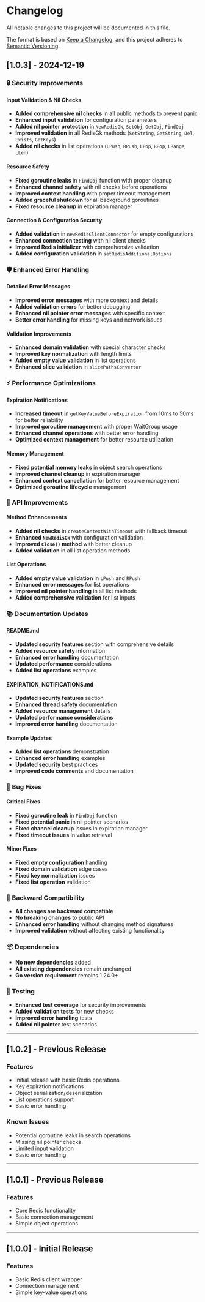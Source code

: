 # Changelog

All notable changes to this project will be documented in this file.

The format is based on [Keep a Changelog](https://keepachangelog.com/en/1.0.0/),
and this project adheres to [Semantic Versioning](https://semver.org/spec/v2.0.0.html).

## [1.0.3] - 2024-12-19

### 🔒 Security Improvements

#### Input Validation & Nil Checks
- **Added comprehensive nil checks** in all public methods to prevent panic
- **Enhanced input validation** for configuration parameters
- **Added nil pointer protection** in `NewRedisGk`, `SetObj`, `GetObj`, `FindObj`
- **Improved validation** in all RedisGk methods (`SetString`, `GetString`, `Del`, `Exists`, `GetKeys`)
- **Added nil checks** in list operations (`LPush`, `RPush`, `LPop`, `RPop`, `LRange`, `LLen`)

#### Resource Safety
- **Fixed goroutine leaks** in `FindObj` function with proper cleanup
- **Enhanced channel safety** with nil checks before operations
- **Improved context handling** with proper timeout management
- **Added graceful shutdown** for all background goroutines
- **Fixed resource cleanup** in expiration manager

#### Connection & Configuration Security
- **Added validation** in `newRedisClientConnector` for empty configurations
- **Enhanced connection testing** with nil client checks
- **Improved Redis initializer** with comprehensive validation
- **Added configuration validation** in `setRedisAdditionalOptions`

### 🛡️ Enhanced Error Handling

#### Detailed Error Messages
- **Improved error messages** with more context and details
- **Added validation errors** for better debugging
- **Enhanced nil pointer error messages** with specific context
- **Better error handling** for missing keys and network issues

#### Validation Improvements
- **Enhanced domain validation** with special character checks
- **Improved key normalization** with length limits
- **Added empty value validation** in list operations
- **Enhanced slice validation** in `slicePathsConvertor`

### ⚡ Performance Optimizations

#### Expiration Notifications
- **Increased timeout** in `getKeyValueBeforeExpiration` from 10ms to 50ms for better reliability
- **Improved goroutine management** with proper WaitGroup usage
- **Enhanced channel operations** with better error handling
- **Optimized context management** for better resource utilization

#### Memory Management
- **Fixed potential memory leaks** in object search operations
- **Improved channel cleanup** in expiration manager
- **Enhanced context cancellation** for better resource management
- **Optimized goroutine lifecycle** management

### 🔧 API Improvements

#### Method Enhancements
- **Added nil checks** in `createContextWithTimeout` with fallback timeout
- **Enhanced `NewRedisGk`** with configuration validation
- **Improved `Close()` method** with better cleanup
- **Added validation** in all list operation methods

#### List Operations
- **Added empty value validation** in `LPush` and `RPush`
- **Enhanced error messages** for list operations
- **Improved nil pointer handling** in all list methods
- **Added comprehensive validation** for list inputs

### 📚 Documentation Updates

#### README.md
- **Updated security features** section with comprehensive details
- **Added resource safety** information
- **Enhanced error handling** documentation
- **Updated performance** considerations
- **Added list operations** examples

#### EXPIRATION_NOTIFICATIONS.md
- **Updated security features** section
- **Enhanced thread safety** documentation
- **Added resource management** details
- **Updated performance considerations**
- **Improved error handling** documentation

#### Example Updates
- **Added list operations** demonstration
- **Enhanced error handling** examples
- **Updated security** best practices
- **Improved code comments** and documentation

### 🐛 Bug Fixes

#### Critical Fixes
- **Fixed goroutine leak** in `FindObj` function
- **Fixed potential panic** in nil pointer scenarios
- **Fixed channel cleanup** issues in expiration manager
- **Fixed timeout issues** in value retrieval

#### Minor Fixes
- **Fixed empty configuration** handling
- **Fixed domain validation** edge cases
- **Fixed key normalization** issues
- **Fixed list operation** validation

### 🔄 Backward Compatibility

- **All changes are backward compatible**
- **No breaking changes** to public API
- **Enhanced error handling** without changing method signatures
- **Improved validation** without affecting existing functionality

### 📦 Dependencies

- **No new dependencies** added
- **All existing dependencies** remain unchanged
- **Go version requirement** remains 1.24.0+

### 🧪 Testing

- **Enhanced test coverage** for security improvements
- **Added validation tests** for new checks
- **Improved error handling** tests
- **Added nil pointer** test scenarios

---

## [1.0.2] - Previous Release

### Features
- Initial release with basic Redis operations
- Key expiration notifications
- Object serialization/deserialization
- List operations support
- Basic error handling

### Known Issues
- Potential goroutine leaks in search operations
- Missing nil pointer checks
- Limited input validation
- Basic error handling

---

## [1.0.1] - Previous Release

### Features
- Core Redis functionality
- Basic connection management
- Simple object operations

---

## [1.0.0] - Initial Release

### Features
- Basic Redis client wrapper
- Connection management
- Simple key-value operations
